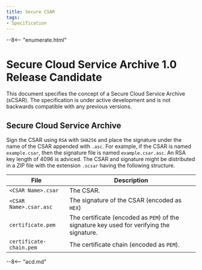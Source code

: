 ```yaml
--- 
title: Secure CSAR
tags:
- Specification
---
```


--8<-- "enumerate.html"

# Secure Cloud Service Archive 1.0 Release Candidate

This document specifies the concept of a Secure Cloud Service Archive (sCSAR).
The specification is under active development and is not backwards compatible with any previous versions.

## Secure Cloud Service Archive

Sign the CSAR using `RSA` with `SHA256` and place the signature under the name of the CSAR appended with `.asc`.
For example, if the CSAR is named `example.csar`, then the signature file is named `example.csar.asc`.
An RSA key length of 4096 is adviced.
The CSAR and signature might be distributed in a ZIP file with the extension `.scsar` having the following structure.

| File                    | Description                                                                               |
|-------------------------|-------------------------------------------------------------------------------------------|
| `<CSAR Name>.csar`      | The CSAR.                                                                                 |
| `<CSAR Name>.csar.asc`  | The signature of the CSAR (encoded as `HEX`)                                              |
| `certificate.pem`       | The certificate (encoded as `PEM`) of the signature key used for verifying the signature. |
| `certificate-chain.pem` | The certificate chain (encoded as `PEM`).                                                 |


--8<-- "acd.md"
